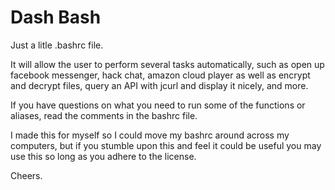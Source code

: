 # Dash Bash

Just a litle .bashrc file.

It will allow the user to perform several tasks automatically, such as open up facebook messenger, hack chat, amazon cloud player as well as
encrypt and decrypt files, query an API with jcurl and display it nicely, and more.

If you have questions on what you need to run some of the functions or aliases, read the comments in the bashrc file. 

I made this for myself so I could move my bashrc around across my computers, but if you stumble upon this and feel it could be useful you may use this so long as you adhere to the license. 

Cheers. 

